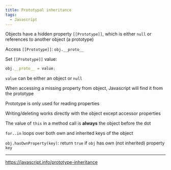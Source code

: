 ```yaml
---
title: Prototypal inheritance
tags:
  - Javascript
---
```


Objects have a hidden property `[[Prototype]]`, which is either `null` or references to another object (a prototype)

Access `[[Prototype]]`: `obj.__proto__`

Set `[[Prototype]]` value:

```javascript
obj.__proto__ = value;
```

`value` can be either an object or `null`

When accessing a missing property from object, Javascript will find it from the prototype

Prototype is only used for reading properties

Writing/deleting works directly with the object except accessor properties

The value of `this` in a method call is **always** the object before the dot

`for..in` loops over both own and inherited keys of the object

`obj.hasOwnProperty(key)`: return `true` if `obj` has own (not inherited) property `key`

---

https://javascript.info/prototype-inheritance
